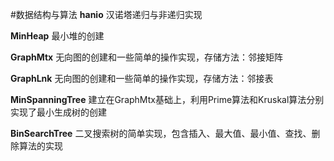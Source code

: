 #数据结构与算法
**hanio**
汉诺塔递归与非递归实现

**MinHeap**
最小堆的创建

**GraphMtx**
无向图的创建和一些简单的操作实现，存储方法：邻接矩阵

**GraphLnk**
无向图的创建和一些简单的操作实现，存储方法：邻接表

**MinSpanningTree**
建立在GraphMtx基础上，利用Prime算法和Kruskal算法分别实现了最小生成树的创建

**BinSearchTree**
二叉搜索树的简单实现，包含插入、最大值、最小值、查找、删除算法的实现



